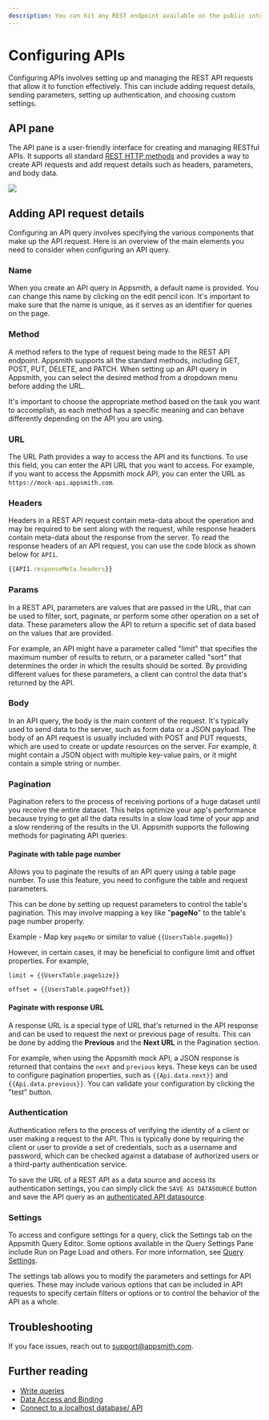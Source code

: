 ```yaml
---
description: You can hit any REST endpoint available on the public internet
---
```


# Configuring APIs

Configuring APIs involves setting up and managing the REST API requests that allow it to function effectively. This can include adding request details, sending parameters, setting up authentication, and choosing custom settings. 

## API pane

The API pane is a user-friendly interface for creating and managing RESTful APIs. It supports all standard [REST HTTP methods](https://www.w3schools.in/restful-web-services/rest-methods) and provides a way to create API requests and add request details such as headers, parameters, and body data.

![](</img/create_api_(1).gif>)

## Adding API request details

Configuring an API query involves specifying the various components that make up the API request. Here is an overview of the main elements you need to consider when configuring an API query.

### Name

When you create an API query in Appsmith, a default name is provided. You can change this name by clicking on the edit pencil icon. It's important to make sure that the name is unique, as it serves as an identifier for queries on the page.

### Method

A method refers to the type of request being made to the REST API endpoint. Appsmith supports all the standard methods, including GET, POST, PUT, DELETE, and PATCH. When setting up an API query in Appsmith, you can select the desired method from a dropdown menu before adding the URL.

It's important to choose the appropriate method based on the task you want to accomplish, as each method has a specific meaning and can behave differently depending on the API you are using.


### URL

The URL Path provides a way to access the API and its functions. To use this field, you can enter the API URL that you want to access. For example, if you want to access the Appsmith mock API, you can enter the URL as `https://mock-api.appsmith.com`.

### Headers

Headers in a REST API request contain meta-data about the operation and may be required to be sent along with the request, while response headers contain meta-data about the response from the server. To read the response headers of an API request, you can use the code block as shown below for `API1`.

```javascript
{{API1.responseMeta.headers}}
```

### Params

In a REST API, parameters are values that are passed in the URL, that can be used to filter, sort, paginate, or perform some other operation on a set of data. These parameters allow the API to return a specific set of data based on the values that are provided.

For example, an API might have a parameter called "limit" that specifies the maximum number of results to return, or a parameter called "sort" that determines the order in which the results should be sorted. By providing different values for these parameters, a client can control the data that's returned by the API.

### Body

In an API query, the body is the main content of the request. It's typically used to send data to the server, such as form data or a JSON payload. The body of an API request is usually included with POST and PUT requests, which are used to create or update resources on the server. For example, it might contain a JSON object with multiple key-value pairs, or it might contain a simple string or number.

### Pagination

Pagination refers to the process of receiving portions of a huge dataset until you receive the entire dataset. This helps optimize your app's performance because trying to get all the data results in a slow load time of your app and a slow rendering of the results in the UI. Appsmith supports the following methods for paginating API queries:


#### Paginate with table page number
Allows you to paginate the results of an API query using a table page number. To use this feature, you need to configure the table and request parameters.

This can be done by setting up request parameters to control the table's pagination. This may involve mapping a key like "**pageNo**" to the table's page number property.

Example - Map key `pageNo` or similar to value
```{{UsersTable.pageNo}}``` 

However, in certain cases, it may be beneficial to configure limit and offset properties. For example, 
```
limit = {{UsersTable.pageSize}}

offset = {{UsersTable.pageOffset}}
```

#### Paginate with response URL

A response URL is a special type of URL that's returned in the API response and can be used to request the next or previous page of results. This can be done by adding the **Previous** and the **Next URL** in the Pagination section. 

For example, when using the Appsmith mock API, a JSON response is returned that contains the `next` and `previous` keys. These keys can be used to configure pagination properties, such as ```{{Api.data.next}}``` and ```{{Api.data.previous}}```. You can validate your configuration by clicking the "test" button.

### Authentication
Authentication refers to the process of verifying the identity of a client or user making a request to the API. This is typically done by requiring the client or user to provide a set of credentials, such as a username and password, which can be checked against a database of authorized users or a third-party authentication service.

To save the URL of a REST API as a data source and access its authentication settings, you can simply click the 
`SAVE AS DATASOURCE` button and save the API query as an [authenticated API datasource](/core-concepts/connecting-to-data-sources/authentication/connect-to-apis#configure-authenticated-api-datasource). 


### Settings

To access and configure settings for a query, click the Settings tab on the Appsmith Query Editor. Some options available in the Query Settings Pane include Run on Page Load and others. For more information, see [Query Settings](/core-concepts/data-access-and-binding/querying-a-database/query-settings).

The settings tab allows you to modify the parameters and settings for API queries. These may include various options that can be included in API requests to specify certain filters or options or to control the behavior of the API as a whole.


## Troubleshooting
If you face issues, reach out to [support@appsmith.com](mailto:support@appsmith.com).

## Further reading

* [Write queries](/core-concepts/data-access-and-binding/querying-a-database/)
* [Data Access and Binding](/core-concepts/data-access-and-binding)
* [Connect to a localhost database/ API](/advanced-concepts/more/how-to-work-with-local-apis-on-appsmith#using-hostdockerinternal)



